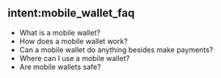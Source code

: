 ## intent:mobile_wallet_faq
- What is a mobile wallet?
- How does a mobile wallet work?
- Can a mobile wallet do anything besides make payments?
- Where can I use a mobile wallet?
- Are mobile wallets safe?
